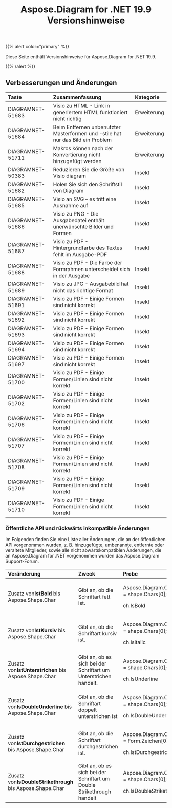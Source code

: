 ﻿---
title: Aspose.Diagram for .NET 19.9 Versionshinweise
type: docs
weight: 40
url: /de/net/aspose-diagram-for-net-19-9-release-notes/
---
{{% alert color="primary" %}} 

Diese Seite enthält Versionshinweise für Aspose.Diagram for .NET 19.9.

{{% /alert %}} 
## **Verbesserungen und Änderungen**

|**Taste**|**Zusammenfassung**|**Kategorie**|
|:- |:- |:- |
|DIAGRAMNET-51683|Visio zu HTML - Link in generiertem HTML funktioniert nicht richtig|Erweiterung|
|DIAGRAMNET-51684|Beim Entfernen unbenutzter Masterformen und -stile hat nur das Bild ein Problem|Erweiterung|
|DIAGRAMNET-51711|Makros können nach der Konvertierung nicht hinzugefügt werden|Erweiterung|
|DIAGRAMNET-50383|Reduzieren Sie die Größe von Visio diagram|Insekt|
|DIAGRAMNET-51682|Holen Sie sich den Schriftstil von Diagram|Insekt|
|DIAGRAMNET-51685|Visio an SVG – es tritt eine Ausnahme auf|Insekt|
|DIAGRAMNET-51686|Visio zu PNG - Die Ausgabedatei enthält unerwünschte Bilder und Formen|Insekt|
|DIAGRAMNET-51687|Visio zu PDF - Hintergrundfarbe des Textes fehlt im Ausgabe-PDF|Insekt|
|DIAGRAMNET-51688|Visio zu PDF - Die Farbe der Formrahmen unterscheidet sich in der Ausgabe|Insekt|
|DIAGRAMNET-51689|Visio zu JPG - Ausgabebild hat nicht das richtige Format|Insekt|
|DIAGRAMNET-51691|Visio zu PDF - Einige Formen sind nicht korrekt|Insekt|
|DIAGRAMNET-51692|Visio zu PDF - Einige Formen sind nicht korrekt|Insekt|
|DIAGRAMNET-51693|Visio zu PDF - Einige Formen sind nicht korrekt|Insekt|
|DIAGRAMNET-51694|Visio zu PDF - Einige Formen sind nicht korrekt|Insekt|
|DIAGRAMNET-51697|Visio zu PDF - Einige Formen sind nicht korrekt|Insekt|
|DIAGRAMNET-51700|Visio zu PDF - Einige Formen/Linien sind nicht korrekt|Insekt|
|DIAGRAMNET-51702|Visio zu PDF - Einige Formen/Linien sind nicht korrekt|Insekt|
|DIAGRAMNET-51706|Visio zu PDF - Einige Formen/Linien sind nicht korrekt|Insekt|
|DIAGRAMNET-51707|Visio zu PDF - Einige Formen/Linien sind nicht korrekt|Insekt|
|DIAGRAMNET-51708|Visio zu PDF - Einige Formen/Linien sind nicht korrekt|Insekt|
|DIAGRAMNET-51709|Visio zu PDF - Einige Formen/Linien sind nicht korrekt|Insekt|
|DIAGRAMNET-51710|Visio zu PDF - Einige Formen/Linien sind nicht korrekt|Insekt|
### **Öffentliche API und rückwärts inkompatible Änderungen**
Im Folgenden finden Sie eine Liste aller Änderungen, die an der öffentlichen API vorgenommen wurden, z. B. hinzugefügte, umbenannte, entfernte oder veraltete Mitglieder, sowie alle nicht abwärtskompatiblen Änderungen, die an Aspose.Diagram for .NET vorgenommen wurden das Aspose.Diagram Support-Forum.

|**Veränderung**|**Zweck**|**Probe**|
|:- |:- |:- |
| Zusatz von**IstBold** bis Aspose.Shape.Char|Gibt an, ob die Schriftart fett ist.|<p>Aspose.Diagram.Char ch = shape.Chars[0];</p><p>ch.IsBold</p>|
| Zusatz von**IstKursiv** bis Aspose.Shape.Char|Gibt an, ob die Schriftart kursiv ist.|<p>Aspose.Diagram.Char ch = shape.Chars[0];</p><p>ch.Isitalic</p>|
| Zusatz von**IstUnterstrichen** bis Aspose.Shape.Char|Gibt an, ob es sich bei der Schriftart um Unterstrichen handelt.|<p>Aspose.Diagram.Char ch = shape.Chars[0];</p><p>ch.IsUnderline</p>|
| Zusatz von**IsDoubleUnderline** bis Aspose.Shape.Char|Gibt an, ob die Schriftart doppelt unterstrichen ist|<p>Aspose.Diagram.Char ch = shape.Chars[0];</p><p>ch.IsDoubleUnderline</p>|
| Zusatz von**IstDurchgestrichen** bis Aspose.Shape.Char|Gibt an, ob die Schriftart durchgestrichen ist.|<p>Aspose.Diagram.Char ch = Form.Zeichen[0]</p><p>ch.IstDurchgestrichen</p>|
| Zusatz von**IsDoubleStrikethrough** bis Aspose.Shape.Char|Gibt an, ob es sich bei der Schriftart um Double Strikethrough handelt|<p>Aspose.Diagram.Char ch = shape.Chars[0];</p><p>ch.IsDoubleStrikethrough</p>|

